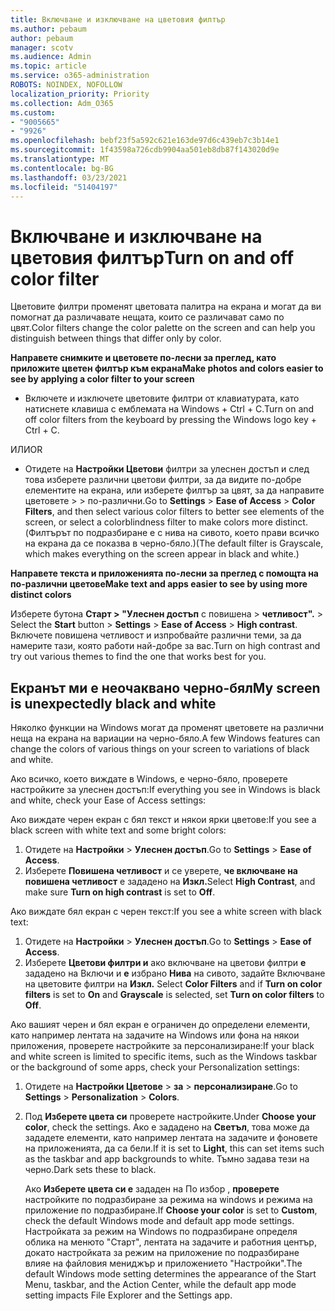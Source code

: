 ```yaml
---
title: Включване и изключване на цветовия филтър
ms.author: pebaum
author: pebaum
manager: scotv
ms.audience: Admin
ms.topic: article
ms.service: o365-administration
ROBOTS: NOINDEX, NOFOLLOW
localization_priority: Priority
ms.collection: Adm_O365
ms.custom:
- "9005665"
- "9926"
ms.openlocfilehash: bebf23f5a592c621e163de97d6c439eb7c3b14e1
ms.sourcegitcommit: 1f43598a726cdb9904aa501eb8db87f143020d9e
ms.translationtype: MT
ms.contentlocale: bg-BG
ms.lasthandoff: 03/23/2021
ms.locfileid: "51404197"
---
```

# <a name="turn-on-and-off-color-filter"></a><span data-ttu-id="cc9df-102">Включване и изключване на цветовия филтър</span><span class="sxs-lookup"><span data-stu-id="cc9df-102">Turn on and off color filter</span></span>

<span data-ttu-id="cc9df-103">Цветовите филтри променят цветовата палитра на екрана и могат да ви помогнат да различавате нещата, които се различават само по цвят.</span><span class="sxs-lookup"><span data-stu-id="cc9df-103">Color filters change the color palette on the screen and can help you distinguish between things that differ only by color.</span></span>

<span data-ttu-id="cc9df-104">**Направете снимките и цветовете по-лесни за преглед, като приложите цветен филтър към екрана**</span><span class="sxs-lookup"><span data-stu-id="cc9df-104">**Make photos and colors easier to see by applying a color filter to your screen**</span></span>

- <span data-ttu-id="cc9df-105">Включете и изключете цветовите филтри от клавиатурата, като натиснете клавиша с емблемата на Windows + Ctrl + C.</span><span class="sxs-lookup"><span data-stu-id="cc9df-105">Turn on and off color filters from the keyboard by pressing the Windows logo key + Ctrl + C.</span></span> 

<span data-ttu-id="cc9df-106">ИЛИ</span><span class="sxs-lookup"><span data-stu-id="cc9df-106">OR</span></span>

- <span data-ttu-id="cc9df-107">Отидете на **Настройки Цветови** филтри за улеснен достъп и след това изберете различни цветови филтри, за да видите по-добре елементите на екрана, или изберете филтър за цвят, за да направите цветовете  >    >  по-различни.</span><span class="sxs-lookup"><span data-stu-id="cc9df-107">Go to **Settings** > **Ease of Access** > **Color Filters**, and then select various color filters to better see elements of the screen, or select a colorblindness filter to make colors more distinct.</span></span>  <span data-ttu-id="cc9df-108">(Филтърът по подразбиране е с нива на сивото, което прави всичко на екрана да се показва в черно-бяло.)</span><span class="sxs-lookup"><span data-stu-id="cc9df-108">(The default filter is Grayscale, which makes everything on the screen appear in black and white.)</span></span>

<span data-ttu-id="cc9df-109">**Направете текста и приложенията по-лесни за преглед с помощта на по-различни цветове**</span><span class="sxs-lookup"><span data-stu-id="cc9df-109">**Make text and apps easier to see by using more distinct colors**</span></span>  

<span data-ttu-id="cc9df-110">Изберете бутона **Старт >** **"Улеснен достъп** с повишена  >  **четливост".**  >  </span><span class="sxs-lookup"><span data-stu-id="cc9df-110">Select the **Start** button > **Settings** > **Ease of Access** > **High contrast**.</span></span> <span data-ttu-id="cc9df-111">Включете повишена четливост и изпробвайте различни теми, за да намерите тази, която работи най-добре за вас.</span><span class="sxs-lookup"><span data-stu-id="cc9df-111">Turn on high contrast and try out various themes to find the one that works best for you.</span></span>

## <a name="my-screen-is-unexpectedly-black-and-white"></a><span data-ttu-id="cc9df-112">Екранът ми е неочаквано черно-бял</span><span class="sxs-lookup"><span data-stu-id="cc9df-112">My screen is unexpectedly black and white</span></span>

<span data-ttu-id="cc9df-113">Няколко функции на Windows могат да променят цветовете на различни неща на екрана на вариации на черно-бяло.</span><span class="sxs-lookup"><span data-stu-id="cc9df-113">A few Windows features can change the colors of various things on your screen to variations of black and white.</span></span>

<span data-ttu-id="cc9df-114">Ако всичко, което виждате в Windows, е черно-бяло, проверете настройките за улеснен достъп:</span><span class="sxs-lookup"><span data-stu-id="cc9df-114">If everything you see in Windows is black and white, check your Ease of Access settings:</span></span>

<span data-ttu-id="cc9df-115">Ако виждате черен екран с бял текст и някои ярки цветове:</span><span class="sxs-lookup"><span data-stu-id="cc9df-115">If you see a black screen with white text and some bright colors:</span></span>  

1. <span data-ttu-id="cc9df-116">Отидете на **Настройки**  >  **Улеснен достъп**.</span><span class="sxs-lookup"><span data-stu-id="cc9df-116">Go to **Settings** > **Ease of Access**.</span></span>  
1. <span data-ttu-id="cc9df-117">Изберете **Повишена четливост** и се уверете, **че включване на повишена четливост** е зададено на **Изкл.**</span><span class="sxs-lookup"><span data-stu-id="cc9df-117">Select **High Contrast**, and make sure **Turn on high contrast** is set to **Off**.</span></span>

<span data-ttu-id="cc9df-118">Ако виждате бял екран с черен текст:</span><span class="sxs-lookup"><span data-stu-id="cc9df-118">If you see a white screen with black text:</span></span>  

1. <span data-ttu-id="cc9df-119">Отидете на **Настройки**  >  **Улеснен достъп**.</span><span class="sxs-lookup"><span data-stu-id="cc9df-119">Go to **Settings** > **Ease of Access**.</span></span>  
1. <span data-ttu-id="cc9df-120">Изберете **Цветови филтри и** ако включване на цветови филтри **е** зададено на Включи и **е** избрано **Нива** на сивото, задайте Включване на цветовите филтри на **Изкл.** </span><span class="sxs-lookup"><span data-stu-id="cc9df-120">Select **Color Filters** and if **Turn on color filters** is set to **On** and **Grayscale** is selected, set **Turn on color filters** to **Off**.</span></span>

<span data-ttu-id="cc9df-121">Ако вашият черен и бял екран е ограничен до определени елементи, като например лентата на задачите на Windows или фона на някои приложения, проверете настройките за персонализиране:</span><span class="sxs-lookup"><span data-stu-id="cc9df-121">If your black and white screen is limited to specific items, such as the Windows taskbar or the background of some apps, check your Personalization settings:</span></span>

1. <span data-ttu-id="cc9df-122">Отидете на **Настройки Цветове**  >  **за**  >  **персонализиране**.</span><span class="sxs-lookup"><span data-stu-id="cc9df-122">Go to **Settings** > **Personalization** > **Colors**.</span></span>

1. <span data-ttu-id="cc9df-123">Под **Изберете цвета си** проверете настройките.</span><span class="sxs-lookup"><span data-stu-id="cc9df-123">Under **Choose your color**, check the settings.</span></span> <span data-ttu-id="cc9df-124">Ако е зададено на **Светъл**, това може да зададете елементи, като например лентата на задачите и фоновете на приложенията, да са бели.</span><span class="sxs-lookup"><span data-stu-id="cc9df-124">If it is set to **Light**, this can set items such as the taskbar and app backgrounds to white.</span></span> <span data-ttu-id="cc9df-125">Тъмно задава тези на черно.</span><span class="sxs-lookup"><span data-stu-id="cc9df-125">Dark sets these to black.</span></span>  

    <span data-ttu-id="cc9df-126">Ако **Изберете цвета си е** зададен на По избор , **проверете** настройките по подразбиране за режима на windows и режима на приложение по подразбиране.</span><span class="sxs-lookup"><span data-stu-id="cc9df-126">If **Choose your color** is set to **Custom**, check the default Windows mode and default app mode settings.</span></span> <span data-ttu-id="cc9df-127">Настройката за режим на Windows по подразбиране определя облика на менюто "Старт", лентата на задачите и работния център, докато настройката за режим на приложение по подразбиране влияе на файловия мениджър и приложението "Настройки".</span><span class="sxs-lookup"><span data-stu-id="cc9df-127">The default Windows mode setting determines the appearance of the Start Menu, taskbar, and the Action Center, while the default app mode setting impacts File Explorer and the Settings app.</span></span>


